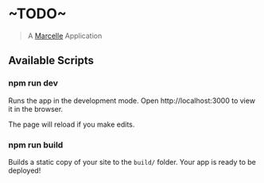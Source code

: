 # ~TODO~

> A [Marcelle](https://marcelle.dev) Application

## Available Scripts

### npm run dev

Runs the app in the development mode.
Open http://localhost:3000 to view it in the browser.

The page will reload if you make edits.

### npm run build

Builds a static copy of your site to the `build/` folder.
Your app is ready to be deployed!
